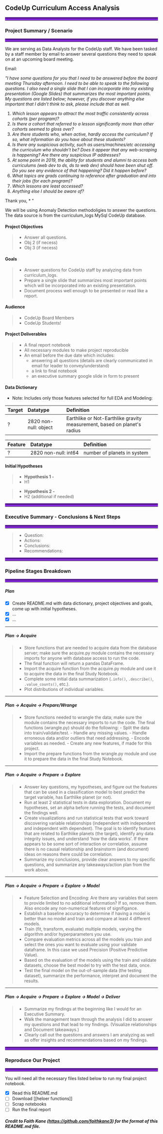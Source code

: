 ## CodeUp Curriculum Access Analysis

<hr style="border-top: 10px groove blueviolet; margin-top: 1px; margin-bottom: 1px"></hr>

### Project Summary / Scenario
<hr style="border-top: 10px groove blueviolet; margin-top: 1px; margin-bottom: 1px"></hr>

We are serving as Data Analysts for the CodeUp staff. We have been tasked by a staff member by email to answer several questions they need to speak on at an upcoming board meeting.

Email:

*"I have some questions for you that I need to be answered before the board meeting Thursday afternoon. I need to be able to speak to the following questions. I also need a single slide that I can incorporate into my existing presentation (Google Slides) that summarizes the most important points. My questions are listed below; however, if you discover anything else important that I didn’t think to ask, please include that as well.*

1. *Which lesson appears to attract the most traffic consistently across cohorts (per program)?*
2. *Is there a cohort that referred to a lesson significantly more than other cohorts seemed to gloss over?*
3. *Are there students who, when active, hardly access the curriculum? If so, what information do you have about these students?*
4. *Is there any suspicious activity, such as users/machines/etc accessing the curriculum who shouldn’t be? Does it appear that any web-scraping is happening? Are there any suspicious IP addresses?*
5. *At some point in 2019, the ability for students and alumni to access both curriculums (web dev to ds, ds to web dev) should have been shut off. Do you see any evidence of that happening? Did it happen before?*
6. *What topics are grads continuing to reference after graduation and into their jobs (for each program)?*
7. *Which lessons are least accessed?*
8. *Anything else I should be aware of?*


Thank you, *
"

We will be using Anomaly Detection methodoligies to answer the questions. The data source is from the curriculum_logs MySql CodeUp database.

#### Project Objectives
> - Answer all questions.
> - Obj 2 (if necess)
> - Obj 3 (if necess)

#### Goals
> - Answer questions for CodeUp staff by analyzing data from curriculum_logs.
> - Prepare a single slide that summarizes most important points which will be incorporated into an existing presentation.
> - Document process well enough to be presented or read like a report.

#### Audience
> - CodeUp Board Members
> - CodeUp Students!

#### Project Deliverables
> - A final report notebook 
> - All necessary modules to make project reproducible
> - An email before the due date which includes:
>    - answering all questions (details are clearly communicated in email for leader to convey/understand)
>    - a link to final notebook
>    - an executive summary google slide in form to present


#### Data Dictionary
- Note: Includes only those features selected for full EDA and Modeling:

|Target|Datatype|Definition|
|:-------|:--------|:----------|
| ? | 2820 non-null: object | Earthlike or Not-Earthlike gravity measurement, based on planet's radius |

|Feature|Datatype|Definition|
|:-------|:--------|:----------|
| ?      | 2820 non-null: int64 | number of planets in system |



#### Initial Hypotheses

> - **Hypothesis 1 -**
> - H1

> - **Hypothesis 2 -** 
> - H2 (additional if needed)

<hr style="border-top: 10px groove blueviolet; margin-top: 1px; margin-bottom: 1px"></hr>

### Executive Summary - Conclusions & Next Steps
<hr style="border-top: 10px groove blueviolet; margin-top: 1px; margin-bottom: 1px"></hr>

> - Question: 
> - Actions: 
> - Conclusions:  
> - Recommendations: 

<hr style="border-top: 10px groove blueviolet; margin-top: 1px; margin-bottom: 1px"></hr>

### Pipeline Stages Breakdown

<hr style="border-top: 10px groove blueviolet; margin-top: 1px; margin-bottom: 1px"></hr>

##### Plan
- [x] Create README.md with data dictionary, project objectives and goals, come up with initial hypotheses.
- [x] ...
- [x] ...

___

##### Plan -> Acquire
> - Store functions that are needed to acquire data from the database server; make sure the acquire.py module contains the necessary imports for anyone with database access to run the code.
> - The final function will return a pandas DataFrame.
> - Import the acquire function from the acquire.py module and use it to acquire the data in the final Study Notebook.
> - Complete some initial data summarization (`.info()`, `.describe()`, `.value_counts()`, etc.).
> - Plot distributions of individual variables.
___

##### Plan -> Acquire -> Prepare/Wrange
> - Store functions needed to wrangle the data; make sure the module contains the necessary imports to run the code. The final functions (wrangle.py) should do the following:
    - Split the data into train/validate/test.
    - Handle any missing values.
    - Handle erroneous data and/or outliers that need addressing.
    - Encode variables as needed.
    - Create any new features, if made for this project.
> - Import the prepare functions from the wrangle.py module and use it to prepare the data in the final Study Notebook.
___

##### Plan -> Acquire -> Prepare -> Explore
> - Answer key questions, my hypotheses, and figure out the features that can be used in a classification model to best predict the target variable, has Earthlike planet (or not). 
> - Run at least 2 statistical tests in data exploration. Document my hypotheses, set an alpha before running the tests, and document the findings well.
> - Create visualizations and run statistical tests that work toward discovering variable relationships (independent with independent and independent with dependent). The goal is to identify features that are related to Earthlike planets (the target), identify any data integrity issues, and understand 'how the data works'. If there appears to be some sort of interaction or correlation, assume there is no causal relationship and brainstorm (and document) ideas on reasons there could be correlation.
> - Summarize my conclusions, provide clear answers to my specific questions, and summarize any takeaways/action plan from the work above.
___

##### Plan -> Acquire -> Prepare -> Explore -> Model
> - Feature Selection and Encoding: Are there any variables that seem to provide limited to no additional information? If so, remove them.  Also encode any non-numerical features of signifigance.
> - Establish a baseline accuracy to determine if having a model is better than no model and train and compare at least 4 different models.
> - Train (fit, transform, evaluate) multiple models, varying the algorithm and/or hyperparameters you use.
> - Compare evaluation metrics across all the models you train and select the ones you want to evaluate using your validate dataframe.  In this case we used Precision (Positive Predictive Value).
> - Based on the evaluation of the models using the train and validate datasets, choose the best model to try with the test data, once.
> - Test the final model on the out-of-sample data (the testing dataset), summarize the performance, interpret and document the results.
___

##### Plan -> Acquire -> Prepare -> Explore -> Model -> Deliver
> - Summarize my findings at the beginning like I would for an Executive Summary.
> - Walk the management team through the analysis I did to answer my questions and that lead to my findings. (Visualize relationships and Document takeaways.) 
> - Clearly call out the questions and answers I am analyzing as well as offer insights and recommendations based on my findings.

<hr style="border-top: 10px groove blueviolet; margin-top: 1px; margin-bottom: 1px"></hr>

### Reproduce Our Project

<hr style="border-top: 10px groove blueviolet; margin-top: 1px; margin-bottom: 1px"></hr>

You will need all the necessary files listed below to run my final project notebook. 
- [x] Read this README.md
- [ ] Download [[heloer functions]]
- [ ] Scrap notebooks
- [ ] Run the final report

##### Credit to Faith Kane (https://github.com/faithkane3) for the format of this README.md file.